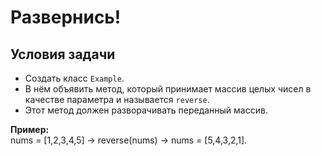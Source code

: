 # Развернись!

## Условия задачи

* Создать класс `Example`. 
* В нём объявить метод, который принимает 
массив целых чисел в качестве параметра и называется `reverse`. 
* Этот метод должен разворачивать переданный массив. 

**Пример:**  
nums = [1,2,3,4,5] → reverse(nums) → nums = [5,4,3,2,1].